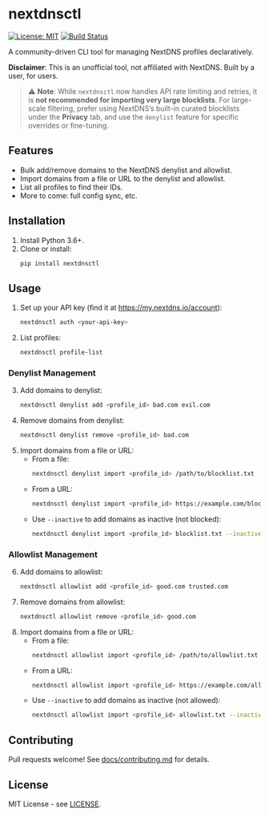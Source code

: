 # nextdnsctl

[![License: MIT](https://img.shields.io/badge/License-MIT-yellow.svg)](https://opensource.org/licenses/MIT)
[![Build Status](https://github.com/danielmeint/nextdnsctl/actions/workflows/lint.yml/badge.svg)](https://github.com/danielmeint/nextdnsctl/actions/workflows/lint.yml)

A community-driven CLI tool for managing NextDNS profiles declaratively.

**Disclaimer**: This is an unofficial tool, not affiliated with NextDNS. Built by a user, for users.

> ⚠️ **Note**: While `nextdnsctl` now handles API rate limiting and retries, it is **not recommended for importing very large blocklists**. For large-scale filtering, prefer using NextDNS’s built-in curated blocklists under the **Privacy** tab, and use the `denylist` feature for specific overrides or fine-tuning.

## Features
- Bulk add/remove domains to the NextDNS denylist and allowlist.
- Import domains from a file or URL to the denylist and allowlist.
- List all profiles to find their IDs.
- More to come: full config sync, etc.

## Installation
1. Install Python 3.6+.
2. Clone or install:
   ```bash
   pip install nextdnsctl
   ```

## Usage
1. Set up your API key (find it at https://my.nextdns.io/account):
   ```bash
   nextdnsctl auth <your-api-key>
   ```
2. List profiles:
   ```bash
   nextdnsctl profile-list
   ```

### Denylist Management
3. Add domains to denylist:
   ```bash
   nextdnsctl denylist add <profile_id> bad.com evil.com
   ```
4. Remove domains from denylist:
   ```bash
   nextdnsctl denylist remove <profile_id> bad.com
   ```
5. Import domains from a file or URL:
   - From a file:
     ```bash
     nextdnsctl denylist import <profile_id> /path/to/blocklist.txt
     ```
   - From a URL:
     ```bash
     nextdnsctl denylist import <profile_id> https://example.com/blocklist.txt
     ```
   - Use `--inactive` to add domains as inactive (not blocked):
     ```bash
     nextdnsctl denylist import <profile_id> blocklist.txt --inactive
     ```

### Allowlist Management
6. Add domains to allowlist:
   ```bash
   nextdnsctl allowlist add <profile_id> good.com trusted.com
   ```
7. Remove domains from allowlist:
   ```bash
   nextdnsctl allowlist remove <profile_id> good.com
   ```
8. Import domains from a file or URL:
   - From a file:
     ```bash
     nextdnsctl allowlist import <profile_id> /path/to/allowlist.txt
     ```
   - From a URL:
     ```bash
     nextdnsctl allowlist import <profile_id> https://example.com/allowlist.txt
     ```
   - Use `--inactive` to add domains as inactive (not allowed):
     ```bash
     nextdnsctl allowlist import <profile_id> allowlist.txt --inactive
     ```

## Contributing
Pull requests welcome! See [docs/contributing.md](docs/contributing.md) for details.

## License
MIT License - see [LICENSE](LICENSE).
